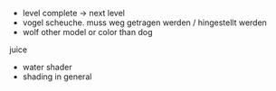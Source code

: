 - level complete -> next level
- vogel scheuche. muss weg getragen werden / hingestellt werden
- wolf other model or color than dog

juice
- water shader
- shading in general
